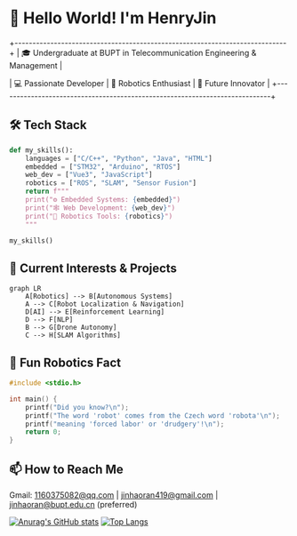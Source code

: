 # 👋 Hello World! I'm HenryJin 


+----------------------------------------------------------------------------+
|  🎓 Undergraduate at BUPT in Telecommunication Engineering & Management   |

|  💻 Passionate Developer | 🤖 Robotics Enthusiast | 🚀 Future Innovator  |
+----------------------------------------------------------------------------+

## 🛠️ Tech Stack 
```python
def my_skills():
    languages = ["C/C++", "Python", "Java", "HTML"]
    embedded = ["STM32", "Arduino", "RTOS"]
    web_dev = ["Vue3", "JavaScript"]
    robotics = ["ROS", "SLAM", "Sensor Fusion"]
    return f"""
    print("⚙️ Embedded Systems: {embedded}")
    print("🕸️ Web Development: {web_dev}")
    print("🤖 Robotics Tools: {robotics}")
    """

my_skills()
```

## 🔭 Current Interests & Projects
```mermaid
graph LR
    A[Robotics] --> B[Autonomous Systems]
    A --> C[Robot Localization & Navigation]
    D[AI] --> E[Reinforcement Learning]
    D --> F[NLP]
    B --> G[Drone Autonomy]
    C --> H[SLAM Algorithms]
```

## 🤖 Fun Robotics Fact
```c
#include <stdio.h>

int main() {
    printf("Did you know?\n");
    printf("The word 'robot' comes from the Czech word 'robota'\n");
    printf("meaning 'forced labor' or 'drudgery'!\n");
    return 0;
}
```

## 📫 How to Reach Me
Gmail: 1160375082@qq.com | jinhaoran419@gmail.com | jinhaoran@bupt.edu.cn (preferred)


[![Anurag's GitHub stats](https://github-readme-stats.vercel.app/api?username=jhr419&theme=radical&show_icons=true&layout=compact)](https://github.com/anuraghazra/github-readme-stats)
[![Top Langs](https://github-readme-stats.vercel.app/api/top-langs/?username=jhr419&theme=radical&show_icons=true&layout=compact)](https://github.com/anuraghazra/github-readme-stats)
<!---
jhr419/jhr419 is a ✨ special ✨ repository because its `README.md` (this file) appears on your GitHub profile.
You can click the Preview link to take a look at your changes.
--->

